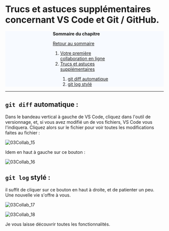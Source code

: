 # Trucs et astuces supplémentaires concernant VS Code et Git / GitHub.


<div id="toc_container" style="background-color: #f7faff;">
<div id="toc-wrapper" style="margin-left: auto;margin-right: auto; width: 40%;">
<p class="toc_title"><strong>Sommaire du chapitre</strong></p>
<p><a href="Readme.md">Retour au sommaire</a></p>
<ol class="toc_list" start="1">
  <li><a href="07-FirstContribution.md">Votre première collaboration en ligne</a></li>
  <li><a href="08-AdditionnalTricks.md">Trucs et astuces supplémentaires</a></li>
  <ol>
    <li><a href="08-AdditionnalTricks.md/#diff">git diff automatique</a></li>
    <li><a href="08-AdditionnalTricks.md/#log">git log stylé </a></li>
  </ol>
</ol>
</div>
</div>


------


## `git diff` automatique : <a id="diff"></a>

Dans le bandeau vertical à gauche de VS Code, cliquez dans l'outil de versionnage, et, si vous avez modifié un de vos fichiers, VS Code vous l'indiquera. Cliquez alors sur le fichier pour voir toutes les modifications faites au fichier : 

![03Collab_15](D:/ADN/Formation/Git/pictures/03Collab_15.png)



Idem en haut à gauche sur ce bouton : 

![03Collab_16](D:/ADN/Formation/Git/pictures/03Collab_16.png)

## `git log` stylé : <a id="log"></a>

il suffit de cliquer sur ce bouton en haut à droite, et de patienter un peu. Une nouvelle vie s'offre à vous.

![03Collab_17](D:/ADN/Formation/Git/pictures/03Collab_17.png)

![03Collab_18](D:/ADN/Formation/Git/pictures/03Collab_18.png)

Je vous laisse découvrir toutes les fonctionnalités.